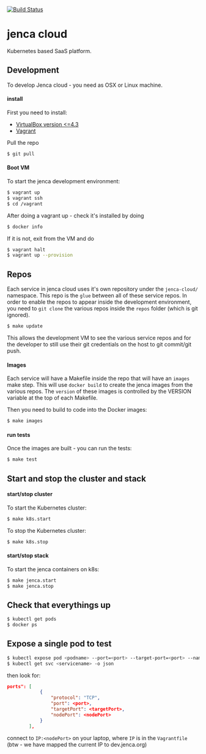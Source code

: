[![Build Status](https://travis-ci.org/jenca-cloud/jenca-cloud.svg?branch=master)](https://travis-ci.org/jenca-cloud/jenca-cloud)

# jenca cloud

Kubernetes based SaaS platform.

## Development

To develop Jenca cloud - you need as OSX or Linux machine.

#### install
First you need to install:

 * [VirtualBox version <=4.3](https://www.virtualbox.org/wiki/Download_Old_Builds_4_3)
 * [Vagrant](https://www.vagrantup.com/docs/installation/)

Pull the repo

```bash
$ git pull
```

#### Boot VM
To start the jenca development environment:

```bash
$ vagrant up
$ vagrant ssh
$ cd /vagrant
```

After doing a vagrant up - check it's installed by doing 
```bash
$ docker info
```

If it is not, exit from the VM and do
```bash
$ vagrant halt
$ vagrant up --provision
```

## Repos

Each service in jenca cloud uses it's own repository under the `jenca-cloud/` namespace.  This repo is the `glue` between all of these service repos.  In order to enable the repos to appear inside the development environment, you need to `git clone` the various repos inside the `repos` folder (which is git ignored).

```bash
$ make update
```

This allows the development VM to see the various service repos and for the developer to still use their git credentials on the host to git commit/git push.

#### Images

Each service will have a Makefile inside the repo that will have an `images` make step.  This will use `docker build` to create the jenca images from the various repos.  The `version` of these images is controlled by the VERSION variable at the top of each Makefile.

Then you need to build to code into the Docker images:

```bash
$ make images
```

#### run tests
Once the images are built - you can run the tests:

```bash
$ make test
```

## Start and stop the cluster and stack

#### start/stop cluster
To start the Kubernetes cluster:

```bash
$ make k8s.start
```

To stop the Kubernetes cluster:

```bash
$ make k8s.stop
```

#### start/stop stack
To start the jenca containers on k8s:

```bash
$ make jenca.start
$ make jenca.stop
```
## Check that everythings up

```bash
$ kubectl get pods
$ docker ps
```

## Expose a single pod to test

```bash
$ kubectl expose pod <podname> --port=<port> --target-port=<port> --name=<name> --type=NodePort
$ kubectl get svc <servicename> -o json
```

then look for:

```json
ports": [
            {
                "protocol": "TCP",
                "port": <port>,
                "targetPort": <targetPort>,
                "nodePort": <nodePort>
            }
        ],
```

connect to `IP:<nodePort>` on your laptop, where `IP` is in the `Vagrantfile` (btw - we have mapped the current IP to dev.jenca.org)